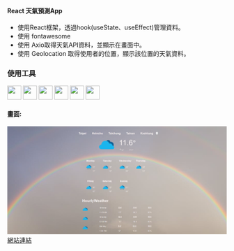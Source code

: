 <h4>React 天氣預測App</h4>

<ul>
<li>使用React框架，透過hook(useState、useEffect)管理資料。</li>
<li>使用 fontawesome</li>
<li>使用 Axio取得天氣API資料，並顯示在畫面中。</li>
<li>使用 Geolocation 取得使用者的位置，顯示該位置的天氣資料。</li>
</ul>

<h3>使用工具</h3>
<div>
<img height="32" width="32" src="https://cdn.simpleicons.org/React" />
<img height="32" width="32" src="https://cdn.simpleicons.org/JavaScript" />
<img height="32" width="32" src="https://cdn.simpleicons.org/Vite" />
<img height="32" width="32" src="https://cdn.simpleicons.org/HTML5" />
<img height="32" width="32" src="https://cdn.simpleicons.org/CSS3" />
<img height="32" width="32" src="https://cdn.simpleicons.org/Fontawesome" />

<h4>畫面:</h4>
<a href="https://larry-weather-app.netlify.app/">
<img src="/public/weather.PNG" />
</a>
<a href="https://larry-weather-app.netlify.app/">網站連結</a>

